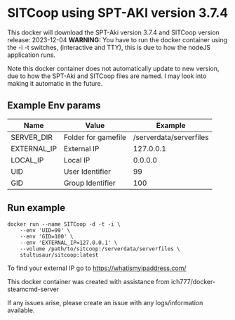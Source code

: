 # SITCoop using SPT-AKI version 3.7.4
This docker will download the SPT-Aki version 3.7.4 and SITCoop version release: 2023-12-04
**WARNING:** You have to run the docker container using the -i -t switches, (interactive and TTY), this is due to how the nodeJS application runs.

Note this docker container does not automatically update to new version, due to how the SPT-Aki and SITCoop files are named. I may look into making it automatic in the future.

## Example Env params
| Name | Value | Example |
| --- | --- | --- |
| SERVER_DIR | Folder for gamefile | /serverdata/serverfiles |
| EXTERNAL_IP | External IP | 127.0.0.1 |
| LOCAL_IP | Local IP | 0.0.0.0 |
| UID | User Identifier | 99 |
| GID | Group Identifier | 100 |

## Run example
```
docker run --name SITCoop -d -t -i \
	--env 'UID=99' \
	--env 'GID=100' \
    --env 'EXTERNAL_IP=127.0.0.1' \
    --volume /path/to/sitcoop:/serverdata/serverfiles \
    stultusaur/sitcoop:latest
```
To find your external IP go to https://whatismyipaddress.com/

This docker container was created with assistance from ich777/docker-steamcmd-server

If any issues arise, please create an issue with any logs/information available.